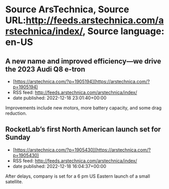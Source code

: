 # Source ArsTechnica, Source URL:http://feeds.arstechnica.com/arstechnica/index/, Source language: en-US

## A new name and improved efficiency—we drive the 2023 Audi Q8 e-tron
 - [https://arstechnica.com/?p=1905194](https://arstechnica.com/?p=1905194)
 - RSS feed: http://feeds.arstechnica.com/arstechnica/index/
 - date published: 2022-12-18 23:01:40+00:00

Improvements include new motors, more battery capacity, and some drag reduction.

## RocketLab’s first North American launch set for Sunday
 - [https://arstechnica.com/?p=1905430](https://arstechnica.com/?p=1905430)
 - RSS feed: http://feeds.arstechnica.com/arstechnica/index/
 - date published: 2022-12-18 16:04:37+00:00

After delays, company is set for a 6 pm US Eastern launch of a small satellite.
